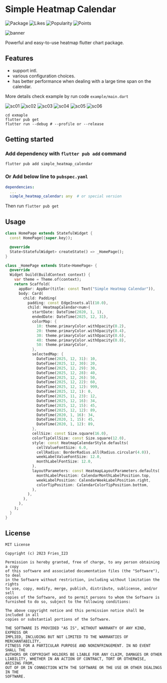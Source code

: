 # Simple Heatmap Calendar

![Package][pubdev-package]
![Likes][pubdev-likes]
![Popularity][pubdev-popularity]
![Points][pubdev-points]

![banner][banner]

Powerful and easy-to-use heatmap flutter chart package.

## Features

- support intl.
- various configuration choices.
- has better performance when dealing with a large time span on the calendar.

More details check example by run code `example/main.dart`

![sc01][sc01]
![sc02][sc02]
![sc03][sc03]
![sc04][sc04]
![sc05][sc05]
![sc06][sc06]

```shell
cd exmaple
flutter pub get
flutter run --debug # --profile or --release
```

## Getting started

### Add dependency with `flutter pub add` command

```shell
flutter pub add simple_heatmap_calendar
```

### **Or** Add below line to `pubspec.yaml`

```yaml
dependencies:
  ...
  simple_heatmap_calendar: any  # or special version

```

Then run `flutter pub get`

## Usage

```Dart
class HomePage extends StatefulWidget {
  const HomePage({super.key});

  @override
  State<StatefulWidget> createState() => _HomePage();
}

class _HomePage extends State<HomePage> {
  @override
  Widget build(BuildContext context) {
    var theme = Theme.of(context);
    return Scaffold(
      appBar: AppBar(title: const Text("Simple Heatmap Calendar")),
      body: Card(
        child: Padding(
          padding: const EdgeInsets.all(10.0),
          child: HeatmapCalendar<num>(
            startDate: DateTime(2020, 1, 1),
            endedDate: DateTime(2025, 12, 31),
            colorMap: {
              10: theme.primaryColor.withOpacity(0.2),
              20: theme.primaryColor.withOpacity(0.4),
              30: theme.primaryColor.withOpacity(0.6),
              40: theme.primaryColor.withOpacity(0.8),
              50: theme.primaryColor,
            },
            selectedMap: {
              DateTime(2025, 12, 31): 10,
              DateTime(2025, 12, 30): 20,
              DateTime(2025, 12, 29): 30,
              DateTime(2025, 12, 28): 40,
              DateTime(2025, 12, 26): 50,
              DateTime(2025, 12, 22): 60,
              DateTime(2025, 12, 12): 999,
              DateTime(2025, 12, 1): 0,
              DateTime(2025, 11, 23): 12,
              DateTime(2025, 12, 16): 34,
              DateTime(2025, 12, 15): 45,
              DateTime(2025, 12, 12): 89,
              DateTime(2020, 1, 16): 34,
              DateTime(2020, 1, 15): 45,
              DateTime(2020, 1, 12): 89,
            },
            cellSize: const Size.square(16.0),
            colorTipCellSize: const Size.square(12.0),
            style: const HeatmapCalendarStyle.defaults(
              cellValueFontSize: 6.0,
              cellRadius: BorderRadius.all(Radius.circular(4.0)),
              weekLabelValueFontSize: 12.0,
              monthLabelFontSize: 12.0,
            ),
            layoutParameters: const HeatmapLayoutParameters.defaults(
              monthLabelPosition: CalendarMonthLabelPosition.top,
              weekLabelPosition: CalendarWeekLabelPosition.right,
              colorTipPosition: CalendarColorTipPosition.bottom,
            ),
          ),
        ),
      ),
    );
  }
}

```

## License

```text
MIT License

Copyright (c) 2023 Fries_I23

Permission is hereby granted, free of charge, to any person obtaining a copy
of this software and associated documentation files (the "Software"), to deal
in the Software without restriction, including without limitation the rights
to use, copy, modify, merge, publish, distribute, sublicense, and/or sell
copies of the Software, and to permit persons to whom the Software is
furnished to do so, subject to the following conditions:

The above copyright notice and this permission notice shall be included in all
copies or substantial portions of the Software.

THE SOFTWARE IS PROVIDED "AS IS", WITHOUT WARRANTY OF ANY KIND, EXPRESS OR
IMPLIED, INCLUDING BUT NOT LIMITED TO THE WARRANTIES OF MERCHANTABILITY,
FITNESS FOR A PARTICULAR PURPOSE AND NONINFRINGEMENT. IN NO EVENT SHALL THE
AUTHORS OR COPYRIGHT HOLDERS BE LIABLE FOR ANY CLAIM, DAMAGES OR OTHER
LIABILITY, WHETHER IN AN ACTION OF CONTRACT, TORT OR OTHERWISE, ARISING FROM,
OUT OF OR IN CONNECTION WITH THE SOFTWARE OR THE USE OR OTHER DEALINGS IN THE
SOFTWARE.

```

[pubdev-package]: https://img.shields.io/pub/v/simple_heatmap_calendar.svg
[pubdev-likes]: https://img.shields.io/pub/likes/simple_heatmap_calendar?logo=dart
[pubdev-popularity]: https://img.shields.io/pub/popularity/simple_heatmap_calendar?logo=dart
[pubdev-points]: https://img.shields.io/pub/points/simple_heatmap_calendar?logo=dart
[banner]: https://user-images.githubusercontent.com/20661034/224279041-833335b9-70c5-41b9-826b-0214ac525b6b.png
[sc01]: https://user-images.githubusercontent.com/20661034/224278286-08dde6be-2e6d-4f9e-a732-07add1842c6c.gif
[sc02]: https://user-images.githubusercontent.com/20661034/224278425-5ea1b21f-290c-44d1-8e92-e919ef1fc82e.gif
[sc03]: https://user-images.githubusercontent.com/20661034/224278429-7cf7c8cb-2f55-4cae-b71a-cdbc1a4342be.gif
[sc04]: https://user-images.githubusercontent.com/20661034/224278619-21b04340-2d74-48cc-a0c5-06c67f35cf47.gif
[sc05]: https://user-images.githubusercontent.com/20661034/224278631-2855d819-f51e-451a-aaf1-b0e2d18507db.gif
[sc06]: https://user-images.githubusercontent.com/20661034/224278416-37524f10-08b9-4c51-aa19-5e52f0d69e38.gif
